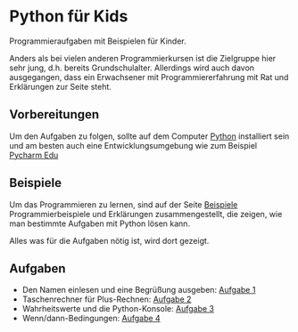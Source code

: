 # Python für Kids
Programmieraufgaben mit Beispielen für Kinder.

Anders als bei vielen anderen Programmierkursen ist die Zielgruppe hier sehr jung, d.h. bereits Grundschulalter. 
Allerdings wird auch davon ausgegangen, dass ein Erwachsener mit Programmiererfahrung mit Rat und Erklärungen zur
Seite steht.

## Vorbereitungen

Um den Aufgaben zu folgen, sollte auf dem Computer [Python](https://python.org) installiert sein und am besten auch
eine Entwicklungsumgebung wie zum Beispiel [Pycharm Edu](https://www.jetbrains.com/education/)


## Beispiele

Um das Programmieren zu lernen, sind auf der Seite [Beispiele](beispiele.md) Programmierbeispiele und Erklärungen
zusammengestellt, die zeigen, wie man bestimmte Aufgaben mit Python lösen kann.

Alles was für die Aufgaben nötig ist, wird dort gezeigt.


## Aufgaben

- Den Namen einlesen und eine Begrüßung ausgeben: [Aufgabe 1](aufgabe1.md)
- Taschenrechner für Plus-Rechnen: [Aufgabe 2](aufgabe2.md)
- Wahrheitswerte und die Python-Konsole: [Aufgabe 3](aufgabe3.md)
- Wenn/dann-Bedingungen: [Aufgabe 4](aufgabe4.md)

